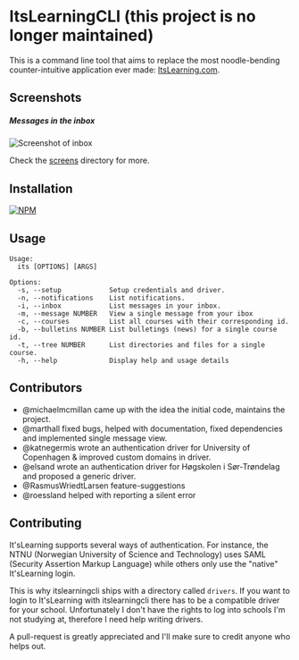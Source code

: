 # ItsLearningCLI (this project is no longer maintained)
This is a command line tool that aims to replace the most noodle-bending counter-intuitive
application ever made: [ItsLearning.com](http://itslearning.com).

## Screenshots
##### Messages in the inbox
![Screenshot of inbox](screens/inbox.png)

Check the [screens](screens/) directory for more.

## Installation
[![NPM](https://nodei.co/npm/itslearningcli.png)](https://nodei.co/npm/itslearningcli)

## Usage
```
Usage:
  its [OPTIONS] [ARGS]

Options:
  -s, --setup            Setup credentials and driver.
  -n, --notifications    List notifications.
  -i, --inbox            List messages in your inbox.
  -m, --message NUMBER   View a single message from your ibox
  -c, --courses          List all courses with their corresponding id.
  -b, --bulletins NUMBER List bulletings (news) for a single course id.
  -t, --tree NUMBER      List directories and files for a single course.
  -h, --help             Display help and usage details
```
## Contributors
- @michaelmcmillan came up with the idea the initial code, maintains the project.
- @marthall fixed bugs, helped with documentation, fixed dependencies and implemented single message view.
- @katnegermis wrote an authentication driver for University of Copenhagen & improved custom domains in driver.
- @elsand wrote an authentication driver for Høgskolen i Sør-Trøndelag and proposed a generic driver.
- @RasmusWriedtLarsen feature-suggestions
- @roessland helped with reporting a silent error

## Contributing
It'sLearning supports several ways of authentication. For instance, the
NTNU (Norwegian University of Science and Technology) uses SAML (Security
Assertion Markup Language) while others only use the "native" It'sLearning
login.

This is why itslearningcli ships with a directory called <code>drivers</code>.
If you want to login to It'sLearning with itslearningcli there has to be a compatible
driver for your school. Unfortunately I don't have the rights to log into schools
I'm not studying at, therefore I need help writing drivers.

A pull-request is greatly appreciated and I'll make sure to credit anyone who
helps out.
